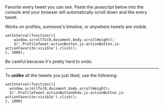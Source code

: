 Favorite every tweet you can see. Paste the javascript below into the console and your browser will automatically scroll down and like every tweet. 

Works on profiles, someone's timeline, or anywhere tweets are visible.

```
setInterval(function(){
    window.scrollTo(0,document.body.scrollHeight);
    $('.ProfileTweet-actionButton.js-actionButton.js-actionFavorite:visible').click();
}, 1000);
```

Be careful because it's pretty hard to undo. 

___

To **unlike** all the tweets you just liked, use the following:

```
setInterval(function(){
  window.scrollTo(0,document.body.scrollHeight);
  $('.ProfileTweet-actionButtonUndo.js-actionButton.js-actionFavorite:visible').click();
}, 1000)
```
